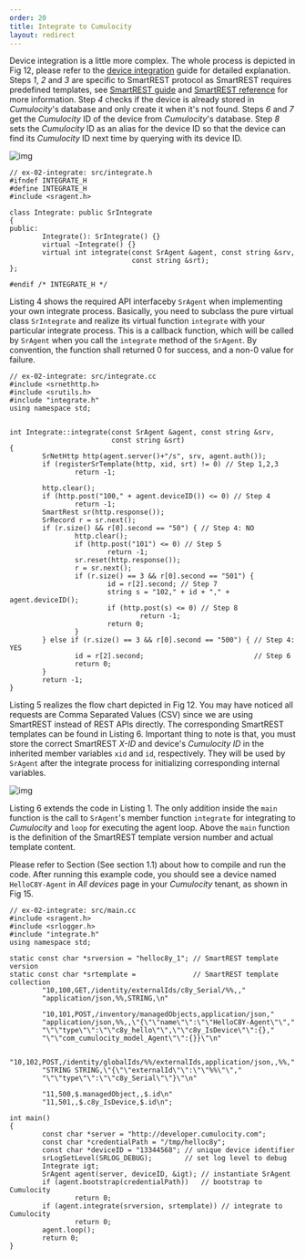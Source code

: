 ```yaml
---
order: 20
title: Integrate to Cumulocity
layout: redirect
---
```


Device integration is a little more complex. The whole process is depicted in Fig 12, please refer to the [device integration](http://cumulocity.com/guides/rest/device-integration/) guide for detailed explanation. Steps *1*, *2* and *3* are specific to SmartREST protocol as SmartREST requires predefined templates, see [SmartREST guide](http://cumulocity.com/guides/rest/smartrest/) and [SmartREST reference](http://cumulocity.com/guides/reference/smartrest/) for more information. Step *4* checks if the device is already stored in *Cumulocity*'s database and only create it when it's not found. Steps *6* and *7* get the *Cumulocity* ID of the device from *Cumulocity*'s database. Step *8* sets the *Cumulocity* ID as an alias for the device ID so that the device can find its *Cumulocity* ID next time by querying with its device ID.

![img](/guides/images/cpp/img/integrate.png "Device integration flowchart.")

    // ex-02-integrate: src/integrate.h
    #ifndef INTEGRATE_H
    #define INTEGRATE_H
    #include <sragent.h>
    
    class Integrate: public SrIntegrate
    {
    public:
            Integrate(): SrIntegrate() {}
            virtual ~Integrate() {}
            virtual int integrate(const SrAgent &agent, const string &srv,
                                  const string &srt);
    };
    
    #endif /* INTEGRATE_H */

Listing 4 shows the required API interfaceby `SrAgent` when implementing your own integrate process. Basically, you need to subclass the pure virtual class `SrIntegrate` and realize its virtual function `integrate` with your particular integrate process. This is a callback function, which will be called by `SrAgent` when you call the `integrate` method of the `SrAgent`. By convention, the function shall returned 0 for success, and a non-0 value for failure.

    // ex-02-integrate: src/integrate.cc
    #include <srnethttp.h>
    #include <srutils.h>
    #include "integrate.h"
    using namespace std;
    
    
    int Integrate::integrate(const SrAgent &agent, const string &srv,
                             const string &srt)
    {
            SrNetHttp http(agent.server()+"/s", srv, agent.auth());
            if (registerSrTemplate(http, xid, srt) != 0) // Step 1,2,3
                    return -1;
    
            http.clear();
            if (http.post("100," + agent.deviceID()) <= 0) // Step 4
                    return -1;
            SmartRest sr(http.response());
            SrRecord r = sr.next();
            if (r.size() && r[0].second == "50") { // Step 4: NO
                    http.clear();
                    if (http.post("101") <= 0) // Step 5
                            return -1;
                    sr.reset(http.response());
                    r = sr.next();
                    if (r.size() == 3 && r[0].second == "501") {
                            id = r[2].second; // Step 7
                            string s = "102," + id + "," + agent.deviceID();
                            if (http.post(s) <= 0) // Step 8
                                    return -1;
                            return 0;
                    }
            } else if (r.size() == 3 && r[0].second == "500") { // Step 4: YES
                    id = r[2].second;                           // Step 6
                    return 0;
            }
            return -1;
    }

Listing 5 realizes the flow chart depicted in Fig 12. You may have noticed all requests are Comma Separated Values (CSV) since we are using SmartREST instead of REST APIs directly. The corresponding SmartREST templates can be found in Listing 6. Important thing to note is that, you must store the correct SmartREST *X-ID* and device's *Cumulocity ID* in the inherited member variables `xid` and `id`, respectively. They will be used by `SrAgent` after the integrate process for initializing corresponding internal variables.

![img](/guides/images/cpp/img/mo.png "Created device in *Cumulocity* after integrate process.")

Listing 6 extends the code in Listing 1. The only addition inside the `main` function is the call to `SrAgent`'s member function `integrate` for integrating to *Cumulocity* and `loop` for executing the agent loop. Above the `main` function is the definition of the SmartREST template version number and actual template content.

Please refer to Section (See section 1.1) about how to compile and run the code. After running this example code, you should see a device named `HelloC8Y-Agent` in *All devices* page in your *Cumulocity* tenant, as shown in Fig 15.

    // ex-02-integrate: src/main.cc
    #include <sragent.h>
    #include <srlogger.h>
    #include "integrate.h"
    using namespace std;
    
    static const char *srversion = "helloc8y_1"; // SmartREST template version
    static const char *srtemplate =              // SmartREST template collection
            "10,100,GET,/identity/externalIds/c8y_Serial/%%,,"
            "application/json,%%,STRING,\n"
    
            "10,101,POST,/inventory/managedObjects,application/json,"
            "application/json,%%,,\"{\"\"name\"\":\"\"HelloC8Y-Agent\"\","
            "\"\"type\"\":\"\"c8y_hello\"\",\"\"c8y_IsDevice\"\":{},"
            "\"\"com_cumulocity_model_Agent\"\":{}}\"\n"
    
            "10,102,POST,/identity/globalIds/%%/externalIds,application/json,,%%,"
            "STRING STRING,\"{\"\"externalId\"\":\"\"%%\"\","
            "\"\"type\"\":\"\"c8y_Serial\"\"}\"\n"
    
            "11,500,$.managedObject,,$.id\n"
            "11,501,,$.c8y_IsDevice,$.id\n";
    
    int main()
    {
            const char *server = "http://developer.cumulocity.com";
            const char *credentialPath = "/tmp/helloc8y";
            const char *deviceID = "13344568"; // unique device identifier
            srLogSetLevel(SRLOG_DEBUG);        // set log level to debug
            Integrate igt;
            SrAgent agent(server, deviceID, &igt); // instantiate SrAgent
            if (agent.bootstrap(credentialPath))   // bootstrap to Cumulocity
                    return 0;
            if (agent.integrate(srversion, srtemplate)) // integrate to Cumulocity
                    return 0;
            agent.loop();
            return 0;
    }
